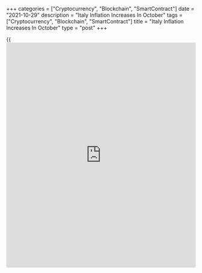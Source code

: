 +++
categories = ["Cryptocurrency", "Blockchain", "SmartContract"]
date = "2021-10-29"
description = "Italy Inflation Increases In October"
tags = ["Cryptocurrency", "Blockchain", "SmartContract"]
title = "Italy Inflation Increases In October"
type = "post"
+++

{{<iframe id="large-banner" src="https://www.bounty.group/#slide=16.0" width="100%" height="600" scrolling="no" style="border: 0px solid rgb(216, 221, 230); border-radius: 3px;">}}

Italy's consumer price inflation increased in October, preliminary
estimates from the statistical office Istat showed on Friday.

Consumer prices increased 2.9 percent yearly in October, following a 2.5
percent rise in September. Economists had forecast a rise of 2.6
percent.

On a month-on-month basis, consumer prices rose 0.6 percent in October.
Economists had expected a 0.4 percent increase.

The core inflation rose to 1.2 percent in October, following a 1.0
percent gain in the prior month.

Inflation, based on the harmonized index of consumer prices, rose to 3.1
percent in October from 2.9 percent in the previous month. Economists
had forecast a rise of 3.2 percent.

The HICP rose 0.8 percent monthly in October. This was in line with
economists' expectation.

For comments and feedback [contact](https://www.playgroundfx.com/contact/): editorial@rtt[news](https://www.letsplayfx.com/blog/forex-news-website/).com

[Economic News][1]

 **What parts of the world are seeing the best (and worst) economic
performances lately? Click[here][2] to check out our [Econ Scorecard][2]
and find out! See up-to-the-moment [ranking](https://www.playgroundfx.com/blog/crypto-exchange-ranking/)s for the best and worst
performers in [GDP][3], [unemployment rate][4], [inflation][5] and much
more.**

   1. www.rtt[news](https://www.letsplayfx.com/blog/forex-news-website/).com/Content/EconomicNews.aspx
   2. www.rtt[news](https://www.letsplayfx.com/blog/forex-news-website/).com/economic-scorecard/world-rank/industrial-production/highest-performance.aspx
   3. www.rtt[news](https://www.letsplayfx.com/blog/forex-news-website/).com/economic-scorecard/world-rank/GDP/highest-performance.aspx
   4. www.rtt[news](https://www.letsplayfx.com/blog/forex-news-website/).com/economic-scorecard/world-rank/unemployment-rate/lowest-performance.aspx
   5. www.rtt[news](https://www.letsplayfx.com/blog/forex-news-website/).com/economic-scorecard/world-rank/CPI/highest-performance.aspx